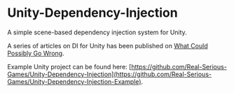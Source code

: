 # Unity-Dependency-Injection

A simple scene-based dependency injection system for Unity.

A series of articles on DI for Unity has been published on [What Could Possibly Go Wrong](http://www.what-could-possibly-go-wrong.com/dependency-injection-for-unity-part-1/?utm_source=ash&utm_medium=github&utm_campaign=dependency-injection).

Example Unity project can be found here: [https://github.com/Real-Serious-Games/Unity-Dependency-Injection](https://github.com/Real-Serious-Games/Unity-Dependency-Injection-Example).
